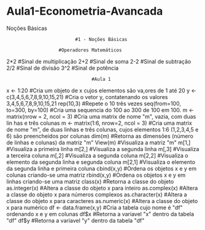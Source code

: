 # Aula1-Econometria-Avancada
Noções Básicas

                             #1 - Noções Básicas 

                       #Operadores Matemáticos

2*2                                   #Sinal de multiplicação
2+2                                   #Sinal de soma
2-2                                   #Sinal de subtração
2/2                                   #Sinal de divisão
3^2                                   #Sinal de potência

                                   #Aula 1

x <- 1:20                             #Cria um objeto de x cujos elementos são va,ores de 1 até 20
y <- c(3,4,5,6,7,8,9,10,15,21)        #Cria o vetor y, contatenando os valores 3,4,5,6,7,8,9,10,15,21
rep(10,3)                             #Repete o 10 três vezes
seq(from=100, to=300, by=100)         #Cria uma sequencia do 100 ao 300 de 100 em 100.
m <- matrix(nrow = 2, ncol = 3)       #Cria uma matrix de nome "m", vazia, com duas lin has e três colunas
m <- matrix(1:6, nrow=2, ncol = 3)    #Cria uma matrix de nome "m", de duas linhas e três colunas, cujos elementos 1:6  (1,2,3,4,5 e 6) são preencheidos por colunas
dim(m)                                #Retorna as dimensões (número de linhas e colunas) da matriz "m"
View(m)                               #Visualiza a matriz "m"
m[1,]                                 #Visualiza a primeira linha
m[2,]                                 #Visualiza a segunda linha
m[,3]                                 #Visualiza a terceira coluna
m[,2]                                 #Visualiza a segunda coluna
m[2,2]                                #Visualiza o elemento da segunda linha e segunda coluna
m[2,1]                                #Visualiza o elemento da segunda linha e primeira coluna
cbind(x,y)                            #Ordena os objetos x e y em colunas criando-se uma matriz
rbind(x,y)                            #Ordena os objetos x e y em linhas criando-se uma matriz
class(x)                              #Retorna a classe do objeto
as.integer(x)                         #Altera a classe do objeto x para inteiro
as.complex(x)                         #Altera a classe do objeto x para números complexos
as.character(x)                       #Altera a classe do objeto x para caracteres
as.numeric(x)                         #Altera a classe do objeto x para numérico
df <- data.frame(x,y)                 #Cria a tabela cujo nome é "df" ordenando x e y em colunas
df$x                                  #Retorna a variavel "x" dentro da tabela "df"
df$y                                  #Retorna a variavel "y" dentro da tabela "df"
